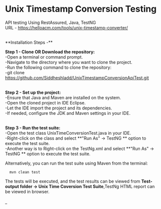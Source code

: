 # Unix Timestamp Conversion Testing 
API testing Using RestAssured, Java, TestNG
<br>
URL - https://helloacm.com/tools/unix-timestamp-converter/

<br>
**Installation Steps -** 

**Step 1 - Clone OR Download the repository:**
<br>
-Open a terminal or command prompt.<br>
-Navigate to the directory where you want to clone the project.<br>
-Run the following command to clone the repository:<br>
-git clone https://github.com/Siddheshladd/UnixTimestampConversionApiTest.git <br><br>


**Step 2 - Set up the project:**
<br>
-Ensure that Java and Maven are installed on the system.<br>
-Open the cloned project in IDE Eclipse.<br>
-Let the IDE import the project and its dependencies.<br>
-If needed, configure the JDK and Maven settings in your IDE.<br>
<br>

**Step 3 - Run the test suite:**
<br>
-Open the test class UnixTimeConversionTest.java in your IDE.<br>
-Right-click on the class and select **"Run As"  -> TestNG ** option to execute the test suite.<br>
-Another way is to Right-click on the TestNg.xml and select **"Run As"  -> TestNG ** option to execute the test suite.<br>


Alternatively, you can run the test suite using Maven from the terminal:<br>
      
      mvn clean test


The tests will be executed, and the test results can be viewed from **Test-output folder -> Unix Time Coversion Test Suite**,TestNg HTML report can be viewed in browser.
<br><br>
_

